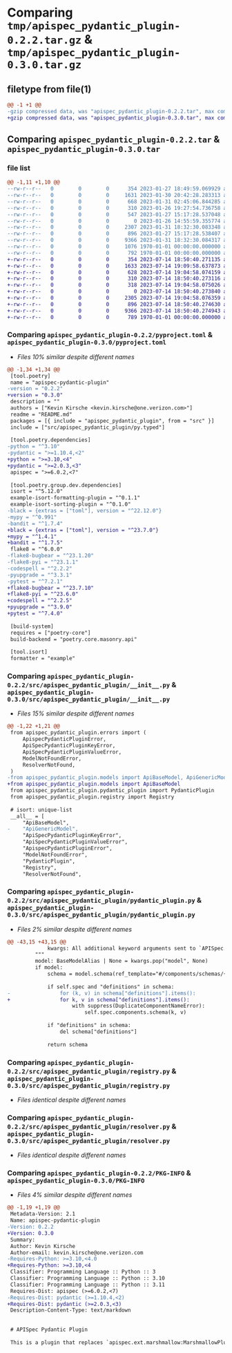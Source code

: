 # Comparing `tmp/apispec_pydantic_plugin-0.2.2.tar.gz` & `tmp/apispec_pydantic_plugin-0.3.0.tar.gz`

## filetype from file(1)

```diff
@@ -1 +1 @@
-gzip compressed data, was "apispec_pydantic_plugin-0.2.2.tar", max compression
+gzip compressed data, was "apispec_pydantic_plugin-0.3.0.tar", max compression
```

## Comparing `apispec_pydantic_plugin-0.2.2.tar` & `apispec_pydantic_plugin-0.3.0.tar`

### file list

```diff
@@ -1,11 +1,10 @@
--rw-r--r--   0        0        0      354 2023-01-27 18:49:59.069929 apispec_pydantic_plugin-0.2.2/README.md
--rw-r--r--   0        0        0     1631 2023-01-30 20:42:28.283313 apispec_pydantic_plugin-0.2.2/pyproject.toml
--rw-r--r--   0        0        0      668 2023-01-31 02:45:06.844285 apispec_pydantic_plugin-0.2.2/src/apispec_pydantic_plugin/__init__.py
--rw-r--r--   0        0        0      310 2023-01-26 19:27:54.736758 apispec_pydantic_plugin-0.2.2/src/apispec_pydantic_plugin/errors.py
--rw-r--r--   0        0        0      547 2023-01-27 15:17:28.537048 apispec_pydantic_plugin-0.2.2/src/apispec_pydantic_plugin/models.py
--rw-r--r--   0        0        0        0 2023-01-26 14:55:59.355774 apispec_pydantic_plugin-0.2.2/src/apispec_pydantic_plugin/py.typed
--rw-r--r--   0        0        0     2307 2023-01-31 18:32:30.083348 apispec_pydantic_plugin-0.2.2/src/apispec_pydantic_plugin/pydantic_plugin.py
--rw-r--r--   0        0        0      896 2023-01-27 15:17:28.538407 apispec_pydantic_plugin-0.2.2/src/apispec_pydantic_plugin/registry.py
--rw-r--r--   0        0        0     9366 2023-01-31 18:32:30.084317 apispec_pydantic_plugin-0.2.2/src/apispec_pydantic_plugin/resolver.py
--rw-r--r--   0        0        0     1076 1970-01-01 00:00:00.000000 apispec_pydantic_plugin-0.2.2/setup.py
--rw-r--r--   0        0        0      792 1970-01-01 00:00:00.000000 apispec_pydantic_plugin-0.2.2/PKG-INFO
+-rw-r--r--   0        0        0      354 2023-07-14 18:50:40.271135 apispec_pydantic_plugin-0.3.0/README.md
+-rw-r--r--   0        0        0     1633 2023-07-14 19:09:58.637873 apispec_pydantic_plugin-0.3.0/pyproject.toml
+-rw-r--r--   0        0        0      628 2023-07-14 19:04:58.074159 apispec_pydantic_plugin-0.3.0/src/apispec_pydantic_plugin/__init__.py
+-rw-r--r--   0        0        0      310 2023-07-14 18:50:40.273116 apispec_pydantic_plugin-0.3.0/src/apispec_pydantic_plugin/errors.py
+-rw-r--r--   0        0        0      318 2023-07-14 19:04:58.075026 apispec_pydantic_plugin-0.3.0/src/apispec_pydantic_plugin/models.py
+-rw-r--r--   0        0        0        0 2023-07-14 18:50:40.273840 apispec_pydantic_plugin-0.3.0/src/apispec_pydantic_plugin/py.typed
+-rw-r--r--   0        0        0     2305 2023-07-14 19:04:58.076359 apispec_pydantic_plugin-0.3.0/src/apispec_pydantic_plugin/pydantic_plugin.py
+-rw-r--r--   0        0        0      896 2023-07-14 18:50:40.274630 apispec_pydantic_plugin-0.3.0/src/apispec_pydantic_plugin/registry.py
+-rw-r--r--   0        0        0     9366 2023-07-14 18:50:40.274943 apispec_pydantic_plugin-0.3.0/src/apispec_pydantic_plugin/resolver.py
+-rw-r--r--   0        0        0      789 1970-01-01 00:00:00.000000 apispec_pydantic_plugin-0.3.0/PKG-INFO
```

### Comparing `apispec_pydantic_plugin-0.2.2/pyproject.toml` & `apispec_pydantic_plugin-0.3.0/pyproject.toml`

 * *Files 10% similar despite different names*

```diff
@@ -1,34 +1,34 @@
 [tool.poetry]
 name = "apispec-pydantic-plugin"
-version = "0.2.2"
+version = "0.3.0"
 description = ""
 authors = ["Kevin Kirsche <kevin.kirsche@one.verizon.com>"]
 readme = "README.md"
 packages = [{ include = "apispec_pydantic_plugin", from = "src" }]
 include = ["src/apispec_pydantic_plugin/py.typed"]
 
 [tool.poetry.dependencies]
-python = "^3.10"
-pydantic = ">=1.10.4,<2"
+python = ">=3.10,<4"
+pydantic = ">=2.0.3,<3"
 apispec = ">=6.0.2,<7"
 
 [tool.poetry.group.dev.dependencies]
 isort = "^5.12.0"
 example-isort-formatting-plugin = "^0.1.1"
 example-isort-sorting-plugin = "^0.1.0"
-black = {extras = ["toml"], version = "^22.12.0"}
-mypy = "^0.991"
-bandit = "^1.7.4"
+black = {extras = ["toml"], version = "^23.7.0"}
+mypy = "^1.4.1"
+bandit = "^1.7.5"
 flake8 = "^6.0.0"
-flake8-bugbear = "^23.1.20"
-flake8-pyi = "^23.1.1"
-codespell = "^2.2.2"
-pyupgrade = "^3.3.1"
-pytest = "^7.2.1"
+flake8-bugbear = "^23.7.10"
+flake8-pyi = "^23.6.0"
+codespell = "^2.2.5"
+pyupgrade = "^3.9.0"
+pytest = "^7.4.0"
 
 [build-system]
 requires = ["poetry-core"]
 build-backend = "poetry.core.masonry.api"
 
 [tool.isort]
 formatter = "example"
```

### Comparing `apispec_pydantic_plugin-0.2.2/src/apispec_pydantic_plugin/__init__.py` & `apispec_pydantic_plugin-0.3.0/src/apispec_pydantic_plugin/__init__.py`

 * *Files 15% similar despite different names*

```diff
@@ -1,22 +1,21 @@
 from apispec_pydantic_plugin.errors import (
     ApispecPydanticPluginError,
     ApiSpecPydanticPluginKeyError,
     ApiSpecPydanticPluginValueError,
     ModelNotFoundError,
     ResolverNotFound,
 )
-from apispec_pydantic_plugin.models import ApiBaseModel, ApiGenericModel
+from apispec_pydantic_plugin.models import ApiBaseModel
 from apispec_pydantic_plugin.pydantic_plugin import PydanticPlugin
 from apispec_pydantic_plugin.registry import Registry
 
 # isort: unique-list
 __all__ = [
     "ApiBaseModel",
-    "ApiGenericModel",
     "ApiSpecPydanticPluginKeyError",
     "ApiSpecPydanticPluginValueError",
     "ApispecPydanticPluginError",
     "ModelNotFoundError",
     "PydanticPlugin",
     "Registry",
     "ResolverNotFound",
```

### Comparing `apispec_pydantic_plugin-0.2.2/src/apispec_pydantic_plugin/pydantic_plugin.py` & `apispec_pydantic_plugin-0.3.0/src/apispec_pydantic_plugin/pydantic_plugin.py`

 * *Files 2% similar despite different names*

```diff
@@ -43,15 +43,15 @@
             kwargs: All additional keyword arguments sent to `APISpec.schema()`
         """
         model: BaseModelAlias | None = kwargs.pop("model", None)
         if model:
             schema = model.schema(ref_template="#/components/schemas/{model}")
 
             if self.spec and "definitions" in schema:
-                for (k, v) in schema["definitions"].items():
+                for k, v in schema["definitions"].items():
                     with suppress(DuplicateComponentNameError):
                         self.spec.components.schema(k, v)
 
             if "definitions" in schema:
                 del schema["definitions"]
 
             return schema
```

### Comparing `apispec_pydantic_plugin-0.2.2/src/apispec_pydantic_plugin/registry.py` & `apispec_pydantic_plugin-0.3.0/src/apispec_pydantic_plugin/registry.py`

 * *Files identical despite different names*

### Comparing `apispec_pydantic_plugin-0.2.2/src/apispec_pydantic_plugin/resolver.py` & `apispec_pydantic_plugin-0.3.0/src/apispec_pydantic_plugin/resolver.py`

 * *Files identical despite different names*

### Comparing `apispec_pydantic_plugin-0.2.2/PKG-INFO` & `apispec_pydantic_plugin-0.3.0/PKG-INFO`

 * *Files 4% similar despite different names*

```diff
@@ -1,19 +1,19 @@
 Metadata-Version: 2.1
 Name: apispec-pydantic-plugin
-Version: 0.2.2
+Version: 0.3.0
 Summary: 
 Author: Kevin Kirsche
 Author-email: kevin.kirsche@one.verizon.com
-Requires-Python: >=3.10,<4.0
+Requires-Python: >=3.10,<4
 Classifier: Programming Language :: Python :: 3
 Classifier: Programming Language :: Python :: 3.10
 Classifier: Programming Language :: Python :: 3.11
 Requires-Dist: apispec (>=6.0.2,<7)
-Requires-Dist: pydantic (>=1.10.4,<2)
+Requires-Dist: pydantic (>=2.0.3,<3)
 Description-Content-Type: text/markdown
 
 
 # APISpec Pydantic Plugin
 
 This is a plugin that replaces `apispec.ext.marshmallow:MarshmallowPlugin` with an equivalent plugin for use with Pydantic.
```

